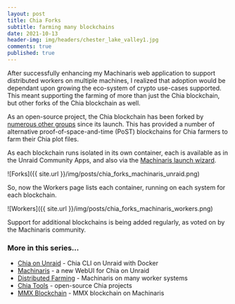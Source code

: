 ```yaml
---
layout: post
title: Chia Forks
subtitle: farming many blockchains
date: 2021-10-13
header-img: img/headers/chester_lake_valley1.jpg
comments: true
published: true
---
```


After successfully enhancing my Machinaris web application to support distributed workers on multiple machines, I realized that adoption would be dependant upon growing the eco-system of crypto use-cases supported.  This meant supporting the farming of more than just the Chia blockchain, but other forks of the Chia blockchain as well.

As an open-source project, the Chia blockchain has been forked by [numerous other groups](https://alltheblocks.net/) since its launch.  This has provided a number of alternative proof-of-space-and-time (PoST) blockchains for Chia farmers to farm their Chia plot files.

As each blockchain runs isolated in its own container, each is available as in the Unraid Community Apps, and also via the [Machinaris launch wizard](https://www.machinaris.app).

![Forks]({{ site.url }}/img/posts/chia_forks_machinaris_unraid.png)

So, now the Workers page lists each container, running on each system for each blockchain.

![Workers]({{ site.url }}/img/posts/chia_forks_machinaris_workers.png)

Support for additional blockchains is being added regularly, as voted on by the Machinaris community.

### More in this series...
* [Chia on Unraid]({{site.url}}/2021/04/30/unraid-chia-plotting-farming/) - Chia CLI on Unraid with Docker
* [Machinaris]({{site.url}}/2021/05/21/unraid-chia-machinaris/) - a new WebUI for Chia on Unraid
* [Distributed Farming]({{site.url}}/2021/06/29/machinaris-distributed/) - Machinaris on many worker systems
* [Chia Tools]({{site.url}}/2021/09/04/chia-tools/) - open-source Chia projects
* [MMX Blockchain]({{site.url}}/2021/12/31/mmx-blockchain/) - MMX blockchain on Machinaris
